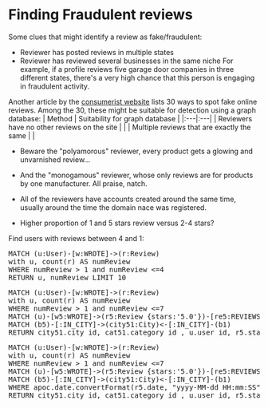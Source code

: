 # Finding Fraudulent reviews
Some clues that might identify a review as fake/fraudulent:
* Reviewer has posted reviews in multiple states
* Reviewer has reviewed several businesses in the same niche
For example, if a profile reviews five garage door companies in three different states, there's a very high chance that this person is engaging in fraudulent activity.

Another article by the [consumerist website](https://consumerist.com/2010/04/14/how-you-spot-fake-online-reviews/) lists 30 ways to spot fake online reviews. Among the 30, these might be suitable for detection using a graph database:
| Method | Suitability for graph database |
|:---|:---|
| Reviewers have no other reviews on the site	|	|
| Multiple reviews that are exactly the same	|	|
* Beware the "polyamorous" reviewer, every product gets a glowing and unvarnished review...
* And the "monogamous" reviewer, whose only reviews are for products by one manufacturer. All praise, natch.
* All of the reviewers have accounts created around the same time, usually around the time the domain nace was registered.
	
* Higher proportion of 1 and 5 stars review versus 2-4 stars?


Find users with reviews between 4 and 1:
<pre>MATCH (u:User)-[w:WROTE]->(r:Review)
with u, count(r) AS numReview
WHERE numReview > 1 and numReview <=4
RETURN u, numReview LIMIT 10</pre>

  
<pre>MATCH (u:User)-[w:WROTE]->(r:Review)
with u, count(r) AS numReview
WHERE numReview > 1 and numReview <=7
MATCH (u)-[w5:WROTE]->(r5:Review {stars:'5.0'})-[re5:REVIEWS]->(b5:Business)-[ic5:IN_CATEGORY]->(cat51:Category)<-[ic1:IN_CATEGORY]-(b1:Business)<-[re1:REVIEWS]-(r1:Review {stars:'1.0'})<-[w1:WROTE]-(u)
MATCH (b5)-[:IN_CITY]->(city51:City)<-[:IN_CITY]-(b1)
RETURN city51.city_id, cat51.category_id , u.user_id, r5.stars, r5.text, b5.name, r1.stars, r1.text, b1.name LIMIT 10</pre>

<pre>MATCH (u:User)-[w:WROTE]->(r:Review)
with u, count(r) AS numReview
WHERE numReview > 1 and numReview <=7
MATCH (u)-[w5:WROTE]->(r5:Review {stars:'5.0'})-[re5:REVIEWS]->(b5:Business)-[ic5:IN_CATEGORY]->(cat51:Category)<-[ic1:IN_CATEGORY]-(b1:Business)<-[re1:REVIEWS]-(r1:Review {stars:'1.0'})<-[w1:WROTE]-(u)
MATCH (b5)-[:IN_CITY]->(city51:City)<-[:IN_CITY]-(b1)
WHERE apoc.date.convertFormat(r5.date, "yyyy-MM-dd HH:mm:SS", 'iso_date') = apoc.date.convertFormat(r1.date, "yyyy-MM-dd HH:mm:SS", 'iso_date')
RETURN city51.city_id, cat51.category_id , u.user_id, r5.stars, r5.text, b5.name,r5.date,r1.date, r1.stars, r1.text, b1.name LIMIT 100</pre>

